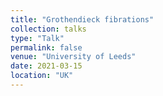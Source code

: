```yaml
---
title: "Grothendieck fibrations"
collection: talks
type: "Talk"
permalink: false
venue: "University of Leeds"
date: 2021-03-15
location: "UK"
---
```

